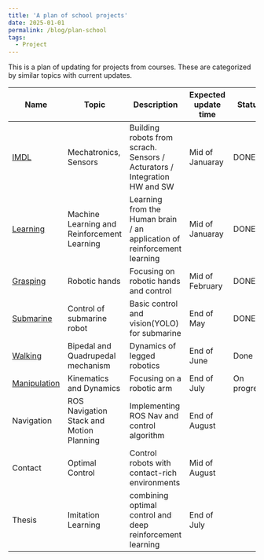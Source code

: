 ```yaml
---
title: 'A plan of school projects'
date: 2025-01-01
permalink: /blog/plan-school
tags:
  - Project
---
```


This is a plan of updating for projects from courses. These are categorized by similar topics with current updates.

| Name | Topic | Description | Expected update time | Status |
|---|---|---|---|---|
| [IMDL](https://mars-hss.github.io/course-project/imdl) | Mechatronics, Sensors | Building robots from scrach. Sensors / Acturators / Integration HW and SW | Mid of Januaray | DONE |
| [Learning](https://mars-hss.github.io/course-project/learning) | Machine Learning and Reinforcement Learning | Learning from the Human brain / an application of reinforcement learning | Mid of Januaray | DONE |
| [Grasping](https://mars-hss.github.io/course-project/grasping) | Robotic hands | Focusing on robotic hands and control | Mid of February | DONE |
| [Submarine](https://mars-hss.github.io/course-project/submarine) | Control of submarine robot | Basic control and vision(YOLO) for submarine | End of May | DONE |
| [Walking](https://mars-hss.github.io/course-project/walking) | Bipedal and Quadrupedal mechanism | Dynamics of legged robotics | End of June | Done |
| [Manipulation](https://mars-hss.github.io/course-project/manipulation) | Kinematics and Dynamics | Focusing on a robotic arm | End of July | On progress |
| Navigation | ROS Navigation Stack and Motion Planning | Implementing ROS Nav and control algorithm | End of August |  |
| Contact | Optimal Control | Control robots with contact-rich environments | Mid of August |  |
| Thesis | Imitation Learning | combining optimal control and deep reinforcement learning | End of July |  |